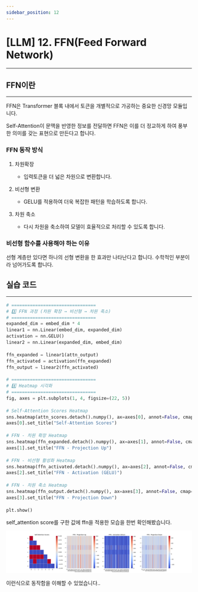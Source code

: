 ```yaml
---
sidebar_position: 12
---
```


# [LLM] 12. FFN(Feed Forward Network)
---

## FFN이란
---

FFN은 Transformer 블록 내에서 토큰을 개별적으로 가공하는 중요한 신경망 모듈입니다.

Self-Attention이 문맥을 반영한 정보를 전달하면 FFN은 이를 더 정교하게 하여 풍부한 의미를 갖는 표현으로 만든다고 합니다.

### FFN 동작 방식

1. 차원확장
    - 입력토큰을 더 넓은 차원으로 변환합니다.

2. 비선형 변환
    - GELU를 적용하여 더욱 복잡한 패턴을 학습하도록 합니다.

3. 차원 축소
    - 다시 차원을 축소하여 모델이 효율적으로 처리할 수 있도록 합니다.


### 비선형 함수를 사용해야 하는 이유

선형 계층만 있다면 하나의 선형 변환을 한 효과만 나타난다고 합니다. 수학적인 부분이라 넘어가도록 합니다.


## 실습 코드
---


```python
# ================================
# 3️⃣ FFN 과정 (차원 확장 → 비선형 → 차원 축소)
# ================================
expanded_dim = embed_dim * 4
linear1 = nn.Linear(embed_dim, expanded_dim)
activation = nn.GELU()
linear2 = nn.Linear(expanded_dim, embed_dim)

ffn_expanded = linear1(attn_output)  
ffn_activated = activation(ffn_expanded)  
ffn_output = linear2(ffn_activated)  

# ================================
# 4️⃣ Heatmap 시각화
# ================================
fig, axes = plt.subplots(1, 4, figsize=(22, 5))

# Self-Attention Scores Heatmap
sns.heatmap(attn_scores.detach().numpy(), ax=axes[0], annot=False, cmap="coolwarm", linewidths=0.5)
axes[0].set_title("Self-Attention Scores")

# FFN - 차원 확장 Heatmap
sns.heatmap(ffn_expanded.detach().numpy(), ax=axes[1], annot=False, cmap="coolwarm")
axes[1].set_title("FFN - Projection Up")

# FFN - 비선형 활성화 Heatmap
sns.heatmap(ffn_activated.detach().numpy(), ax=axes[2], annot=False, cmap="coolwarm")
axes[2].set_title("FFN - Activation (GELU)")

# FFN - 차원 축소 Heatmap
sns.heatmap(ffn_output.detach().numpy(), ax=axes[3], annot=False, cmap="coolwarm")
axes[3].set_title("FFN - Projection Down")

plt.show()

```

self_attention score를 구한 값에 ffn을 적용한 모습을 한번 확인해봤습니다.


![alt text](./img/12/ffn.png)

이런식으로 동작함을 이해할 수 있었습니다..